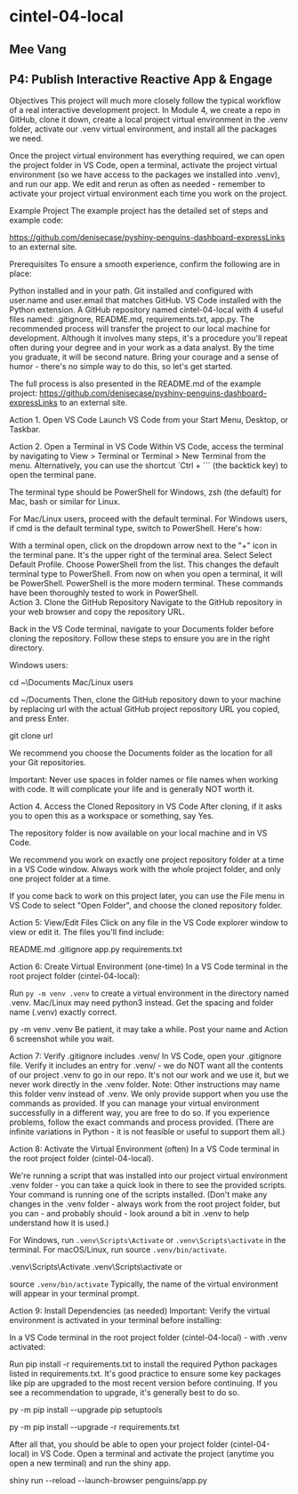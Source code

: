 # cintel-04-local

## Mee Vang
## P4: Publish Interactive Reactive App & Engage

Objectives
This project will much more closely follow the typical workflow of a real interactive development project. In Module 4, we create a repo in GitHub, clone it down, create a local project virtual environment in the .venv folder, activate our .venv virtual environment, and install all the packages we need.

Once the project virtual environment has everything required, we can open the project folder in VS Code, open a terminal, activate the project virtual environment (so we have access to the packages we installed into .venv), and run our app. We edit and rerun as often as needed - remember to activate your project virtual environment each time you work on the project. 

Example Project
The example project has the detailed set of steps and example code: 

https://github.com/denisecase/pyshiny-penguins-dashboard-expressLinks to an external site.


Prerequisites
To ensure a smooth experience, confirm the following are in place:

Python installed and in your path. 
Git installed and configured with user.name and user.email that matches GitHub.
VS Code installed with the Python extension. 
A GitHub repository named cintel-04-local with 4 useful files named: .gitignore, README.md, requirements.txt, app.py.
The recommended process will transfer the project to our local machine for development. Although it involves many steps, it's a procedure you'll repeat often during your degree and in your work as a data analyst. By the time you graduate, it will be second nature. Bring your courage and a sense of humor - there's no simple way to do this, so let's get started. 

The full process is also presented in the README.md of the example project: https://github.com/denisecase/pyshiny-penguins-dashboard-expressLinks to an external site.

Action 1. Open VS Code
Launch VS Code from your Start Menu, Desktop, or Taskbar.

Action 2. Open a Terminal in VS Code
Within VS Code, access the terminal by navigating to View > Terminal or Terminal > New Terminal from the menu. Alternatively, you can use the shortcut `Ctrl + ``` (the backtick key) to open the terminal pane.

The terminal type should be PowerShell for Windows, zsh (the default) for Mac, bash or similar for Linux. 

For Mac/Linux users, proceed with the default terminal. For Windows users, if cmd is the default terminal type, switch to PowerShell. Here's how:

With a terminal open, click on the dropdown arrow next to the "+" icon in the terminal pane. It's the upper right of the terminal area. 
Select Select Default Profile.
Choose PowerShell from the list. This changes the default terminal type to PowerShell. From now on when you open a terminal, it will be PowerShell. PowerShell is the more modern terminal. These commands have been thoroughly tested to work in PowerShell.  
Action 3. Clone the GitHub Repository
Navigate to the GitHub repository in your web browser and copy the repository URL.

Back in the VS Code terminal, navigate to your Documents folder before cloning the repository. Follow these steps to ensure you are in the right directory. 

Windows users:

cd ~\Documents
Mac/Linux users

cd ~/Documents
Then, clone the GitHub repository down to your machine by replacing url with the actual GitHub project repository URL you copied, and press Enter. 

git clone url
 

We recommend you choose the Documents folder as the location for all your Git repositories. 

Important: Never use spaces in folder names or file names when working with code. It will complicate your life and is generally NOT worth it. 

Action 4. Access the Cloned Repository in VS Code
After cloning, if it asks you to open this as a workspace or something, say Yes.

The repository folder is now available on your local machine and in VS Code.

We recommend you work on exactly one project repository folder at a time in a VS Code window. Always work with the whole project folder, and only one project folder at a time.

If you come back to work on this project later, you can use the File menu in VS Code to select "Open Folder", and choose the cloned repository folder. 

Action 5: View/Edit Files
Click on any file in the VS Code explorer window to view or edit it. The files you'll find include:

README.md
.gitignore
app.py
requirements.txt
 

Action 6: Create Virtual Environment (one-time)
In a VS Code terminal in the root project folder (cintel-04-local):

Run `py -m venv .venv` to create a virtual environment in the directory named .venv.   Mac/Linux may need python3 instead. Get the spacing and folder name (.venv) exactly correct. 

py -m venv .venv
Be patient, it may take a while. Post your name and Action 6 screenshot while you wait. 

Action 7: Verify .gitignore includes .venv/
In VS Code, open your .gitignore file. Verify it includes an entry for .venv/ - we do NOT want all the contents of our project .venv to go in our repo. It's not our work and we use it, but we never work directly in the .venv folder. Note: Other instructions may name this folder venv instead of .venv.  We only provide support when you use the commands as provided. If you can manage your virtual environment successfully in a different way, you are free to do so. If you experience problems, follow the exact commands and process provided. (There are infinite variations in Python - it is not feasible or useful to support them all.) 

Action 8: Activate the Virtual Environment (often)
In a VS Code terminal in the root project folder (cintel-04-local). 

We're running a script that was installed into our project virtual environment .venv folder - you can take a quick look in there to see the provided scripts. Your command is running one of the scripts installed. (Don't make any changes in the .venv folder - always work from the root project folder, but you can - and probably should - look around a bit in .venv to help understand how it is used.) 

For Windows, run `.venv\Scripts\Activate` or `.venv\Scripts\activate` in the terminal. 
For macOS/Linux, run source `.venv/bin/activate`.

.venv\Scripts\Activate
.venv\Scripts\activate
or

source `.venv/bin/activate`
Typically, the name of the virtual environment will appear in your terminal prompt. 

Action 9: Install Dependencies  (as needed)
Important: Verify the virtual environment is activated in your terminal before installing:

In a VS Code terminal in the root project folder (cintel-04-local) - with .venv activated:


Run pip install -r requirements.txt to install the required Python packages listed in requirements.txt. It's good practice to ensure some key packages like pip are upgraded to the most recent version before continuing. If you see a recommendation to upgrade, it's generally best to do so. 

py -m pip install --upgrade pip setuptools

py -m pip install --upgrade -r requirements.txt

After all that, you should be able to open your project folder (cintel-04-local) in VS Code. Open a terminal and activate the project (anytime you open a new terminal) and run the shiny app.

shiny run --reload --launch-browser penguins/app.py